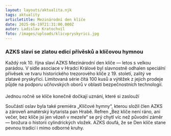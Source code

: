 ```yaml
---
layout: layouts/aktualita.njk
tags: aktuality
articletitle: Mezinárodní den klíče
date: 2025-06-19T21:31:00.000Z
autor: Ladislav Kratochvil
foto: /images/uploads/klicvpryskyrici.jpg
---
```

### AZKS slaví se zlatou edicí přívěsků a klíčovou hymnou

Každý rok 10. října slaví AZKS Mezinárodní den klíče — letos s velkou parádou. V sídle asociace v Hradci Králové byl slavnostně odhalen speciální přívěsek ve tvaru historického trezorového klíče z 19. století, zalitý ve zlatavé pryskyřici. Limitovaná série čítá 100 kusů a výtěžek z jejich prodeje půjde na podporu učňovských oborů v oblasti bezpečnostních technologií.

#### 
Jednou ročně se klíče konečně dočkají uznání, které si zaslouží


Součástí oslav byla také premiéra „Klíčové hymny“, kterou složil člen AZKS a zároveň amatérský kytarista pan Hrabě. Refren „Bez klíče není ráno, ani večer, bez klíče jsi jen vězeň v mezeře“ se prý chytl víc než původní záměr — brožura o historii cylindrických vložek. AZKS doufá, že se Den klíče stane pevnou tradicí i mimo odborné kruhy.
